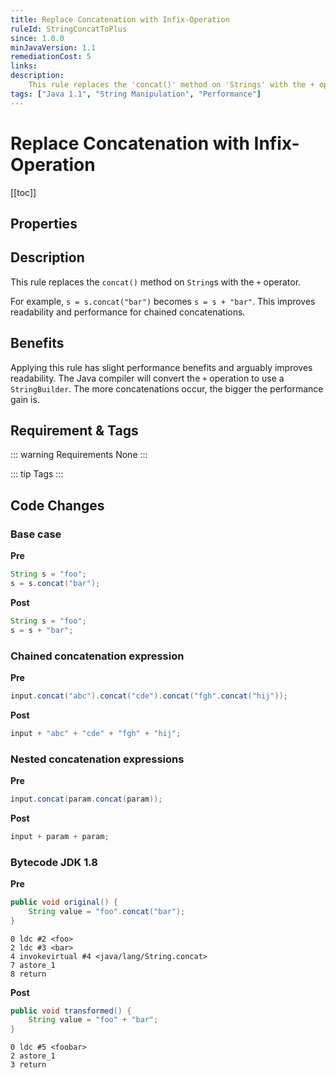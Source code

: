 ```yaml
---
title: Replace Concatenation with Infix-Operation
ruleId: StringConcatToPlus
since: 1.0.0
minJavaVersion: 1.1
remediationCost: 5
links:
description:
    This rule replaces the 'concat()' method on 'Strings' with the + operator.
tags: ["Java 1.1", "String Manipulation", "Performance"]
---
```


# Replace Concatenation with Infix-Operation

[[toc]]

## Properties

<RuleProperties />


## Description

This rule replaces the `concat()` method on `String`s with the `+` operator.

For example, `s = s.concat("bar")` becomes `s = s + "bar"`. This improves readability and performance for
 chained concatenations.

## Benefits

Applying this rule has slight performance benefits and arguably improves readability.
The Java compiler will convert the `+` operation to use a `StringBuilder`.
The more concatenations occur, the bigger the performance gain is.

## Requirement & Tags

::: warning Requirements
None
:::

::: tip Tags
<TagLinks />
:::

## Code Changes

### Base case
__Pre__
```java
String s = "foo";
s = s.concat("bar");
```

__Post__
```java
String s = "foo";
s = s + "bar";
```

### Chained concatenation expression
__Pre__
```java
input.concat("abc").concat("cde").concat("fgh".concat("hij"));
```

__Post__
```java
input + "abc" + "cde" + "fgh" + "hij";
```

### Nested concatenation expressions

__Pre__
```java
input.concat(param.concat(param));
```

__Post__
```java
input + param + param;
```

### Bytecode JDK 1.8 

__Pre__
```java
public void original() {
    String value = "foo".concat("bar");
}
```

```
0 ldc #2 <foo>
2 ldc #3 <bar>
4 invokevirtual #4 <java/lang/String.concat>
7 astore_1
8 return
```

__Post__
```java
public void transformed() {
    String value = "foo" + "bar";
}
```

```
0 ldc #5 <foobar>
2 astore_1
3 return
```

<VersionNotice />

